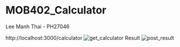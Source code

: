 # MOB402_Calculator
Lee Manh Thai - PH27046

http://localhost:3000/calculator
![get_calculator](https://user-images.githubusercontent.com/93104678/225821728-4d6702a4-0722-46cd-b377-cea902cd1f29.png)
Result
![post_result](https://user-images.githubusercontent.com/93104678/225821732-4bf047b9-ca04-4416-bf7c-53c6fd1a5cee.png)
